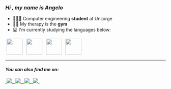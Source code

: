 
### ***Hi , my name is Angelo***

- 👨🏻‍💻 Computer engineering **student** at Unijorge
- 🏋🏻 My therapy is the **gym**
- 💻 I'm currently studying the languages below: 
<div style ="display: inline">
&nbsp<img height = '50' width = '50' src="https://cdn.jsdelivr.net/gh/devicons/devicon/icons/python/python-original-wordmark.svg" />&nbsp
&nbsp<img height = '50' width = '50' src="https://cdn.jsdelivr.net/gh/devicons/devicon/icons/java/java-original-wordmark.svg" />&nbsp
&nbsp<img height = '50' width = '50' src="https://cdn.jsdelivr.net/gh/devicons/devicon/icons/javascript/javascript-original.svg" />&nbsp
&nbsp<img height = '50' width = '50' src="https://cdn.jsdelivr.net/gh/devicons/devicon/icons/git/git-original-wordmark.svg" />&nbsp
<div> 
 
----------------------------------------------------------------------------------------------------------------------------------------------------------------------------
 
#### ***You can also find me on:***
 
<a href = "https://www.instagram.com/angeloshaw0/" target ="_blank" style = "display: inline">
&nbsp<img src="https://img.shields.io/badge/Instagram-%23E4405F.svg?style=for-the-badge&logo=Instagram&logoColor=white" />&nbsp
<a>
<a href = "https://www.linkedin.com/in/angelo-uziel-shaw-3b626b189/" style = "display: inline">
&nbsp<img src="https://img.shields.io/badge/linkedin-%230077B5.svg?style=for-the-badge&logo=linkedin&logoColor=white" />&nbsp
<a>
<a href = "https://wa.me//5571999770830?text=Hello,%20Vim%20do%20seu%20perfil%20do%20Github" style = "display: inline">
&nbsp<img src="https://img.shields.io/badge/WhatsApp-25D366?style=for-the-badge&logo=whatsapp&logoColor=white" />&nbsp
<a>
<a href = "https://steamcommunity.com/id/angeloribeira/" style = "display: inline">
&nbsp<img src="https://img.shields.io/badge/steam-%23000000.svg?style=for-the-badge&logo=steam&logoColor=white" />&nbsp
<a>
